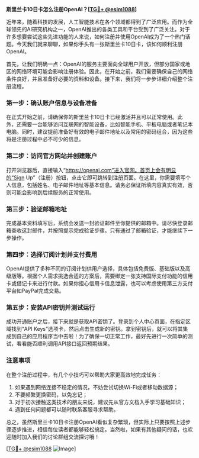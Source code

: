 **斯里兰卡10日卡怎么注册OpenAI？[[TG💪+ @esim1088](https://t.me/s/esim1088)]**

近年来，随着科技的发展，人工智能技术在各个领域都得到了广泛应用。而作为全球领先的AI研究机构之一，OpenAI推出的各类工具和平台受到了广泛关注。对于许多想要尝试这些先进功能的人来说，如何注册并使用OpenAI成为了一个热门话题。今天我们就来聊聊，如果你手头有一张斯里兰卡10日卡，该如何顺利注册OpenAI。

首先，让我们明确一点：OpenAI的服务主要面向全球用户开放，但部分国家或地区的网络环境可能会影响注册体验。因此，在开始之前，我们需要确保自己的网络条件良好，并且准备好必要的资料和设备。接下来，我们将一步步详细介绍整个注册流程。

### 第一步：确认账户信息与设备准备

在正式开始之前，请确保你的斯里兰卡10日卡已经激活并且可以正常使用。此外，还需要一台能够访问互联网的智能设备，比如智能手机、平板电脑或者笔记本电脑。同时，建议提前准备好有效的电子邮件地址以及常用的密码组合，因为这些将是注册过程中必不可少的信息。

### 第二步：访问官方网站并创建账户

打开浏览器后，直接输入“https://openai.com”进入官网。首页上会有明显的“Sign Up”（注册）按钮，点击它即可跳转到注册页面。在这里，你需要填写个人信息，包括姓名、电子邮件地址等基本信息。请务必保证所填内容真实有效，否则可能会影响到后续服务的正常使用。

### 第三步：验证邮箱地址

完成基本资料填写后，系统会发送一封验证邮件至你提供的邮箱中。请尽快登录邮箱查收这封邮件，并按照提示完成验证步骤。只有通过了邮箱验证，才能继续下一步操作。

### 第四步：选择订阅计划并支付费用

OpenAI提供了多种不同的订阅计划供用户选择，具体包括免费版、基础版以及高级版等。根据个人需求挑选合适的方案后，需要绑定一张支持国际支付功能的信用卡或借记卡来进行付款。如果你担心信用卡信息泄露，也可以考虑使用第三方支付平台如PayPal完成交易。

### 第五步：安装API密钥并测试运行

成功开通账户之后，接下来就是获取API密钥了。登录到个人中心页面，在指定区域找到“API Keys”选项卡，然后点击生成新的密钥。拿到密钥后，就可以将其集成到自己的应用程序当中去啦！为了确保一切正常工作，最好先进行一次简单的测试，看看能否顺利调用API接口返回预期结果。

### 注意事项

在整个注册过程中，有几个小技巧可以帮助大家更高效地完成任务：

1. 如果遇到网络连接不稳定的情况，不妨尝试切换Wi-Fi或者移动数据源；
2. 不要频繁更换密码，以免忘记；
3. 对于初次接触这类技术的朋友来说，建议先从官方文档入手学习基础知识；
4. 遇到任何问题都可以随时联系客服寻求帮助。

总之，虽然斯里兰卡10日卡注册OpenAI看似复杂繁琐，但实际上只要按照上述步骤逐步推进，相信每位读者都能够轻松搞定。当然啦，如果有其他疑问的话，也欢迎随时加入我们的讨论群组交流探讨哦！

[[TG💪+ @esim1088](https://t.me/s/esim1088) ![Image](https://i.postimg.cc/4NQfJmqS/Snipaste-2025-05-13-00-14-12.png)]